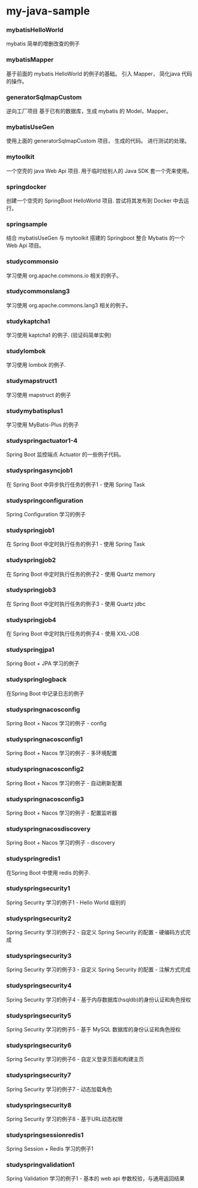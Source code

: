 # my-java-sample




### mybatisHelloWorld
mybatis 简单的增删改查的例子



### mybatisMapper
基于前面的 mybatis HelloWorld 的例子的基础。
引入 Mapper， 简化java 代码的操作。



### generatorSqlmapCustom
逆向工厂项目
基于已有的数据库，生成 mybatis 的 Model，Mapper。



### mybatisUseGen
使用上面的 generatorSqlmapCustom 项目， 生成的代码。
进行测试的处理。





### mytoolkit
一个空壳的 java Web Api 项目.
用于临时给别人的 Java SDK 套一个壳来使用。



### springdocker
创建一个空壳的 SpringBoot HelloWorld 项目.
尝试将其发布到 Docker 中去运行。



### springsample
结合 mybatisUseGen 与 mytoolkit
搭建的 Springboot 整合 Mybatis 的一个 Web Api 项目。



### studycommonsio
学习使用 org.apache.commons.io 相关的例子。

### studycommonslang3
学习使用 org.apache.commons.lang3 相关的例子。



### studykaptcha1
学习使用 kaptcha1 的例子. (验证码简单实例)



### studylombok
学习使用 lombok 的例子.


### studymapstruct1
学习使用 mapstruct 的例子



### studymybatisplus1
学习使用 MyBatis-Plus 的例子




### studyspringactuator1-4
Spring Boot 监控端点 Actuator 的一些例子代码。




### studyspringasyncjob1
在 Spring Boot 中异步执行任务的例子1 - 使用 Spring Task




### studyspringconfiguration
Spring Configuration 学习的例子 


### studyspringjob1
在 Spring Boot 中定时执行任务的例子1 - 使用 Spring Task 


### studyspringjob2
在 Spring Boot 中定时执行任务的例子2 - 使用 Quartz memory


### studyspringjob3
在 Spring Boot 中定时执行任务的例子3 - 使用  Quartz jdbc


### studyspringjob4
在 Spring Boot 中定时执行任务的例子4 - 使用 XXL-JOB



### studyspringjpa1
Spring Boot + JPA 学习的例子 



### studyspringlogback
在Spring Boot 中记录日志的例子 



### studyspringnacosconfig
Spring Boot + Nacos 学习的例子 - config

### studyspringnacosconfig1
Spring Boot + Nacos 学习的例子 - 多环境配置

### studyspringnacosconfig2
Spring Boot + Nacos 学习的例子 - 自动刷新配置

### studyspringnacosconfig3
Spring Boot + Nacos 学习的例子 -  配置监听器

### studyspringnacosdiscovery
Spring Boot + Nacos 学习的例子 - discovery




### studyspringredis1
在Spring Boot 中使用 redis 的例子.



### studyspringsecurity1
Spring Security 学习的例子1 - Hello World 级别的


### studyspringsecurity2
Spring Security 学习的例子2 - 自定义 Spring Security 的配置 - 硬编码方式完成


### studyspringsecurity3
Spring Security 学习的例子3 - 自定义 Spring Security 的配置 - 注解方式完成


### studyspringsecurity4
Spring Security 学习的例子4 - 基于内存数据库(hsqldb)的身份认证和角色授权


### studyspringsecurity5
Spring Security 学习的例子5 - 基于 MySQL 数据库的身份认证和角色授权


### studyspringsecurity6
Spring Security 学习的例子6 - 自定义登录页面和构建主页


### studyspringsecurity7
Spring Security 学习的例子7 - 动态加载角色


### studyspringsecurity8
Spring Security 学习的例子8 - 基于URL动态权限



### studyspringsessionredis1
Spring  Session + Redis 学习的例子1


### studyspringvalidation1
Spring Validation 学习的例子1 - 基本的 web api 参数校验，与通用返回结果


